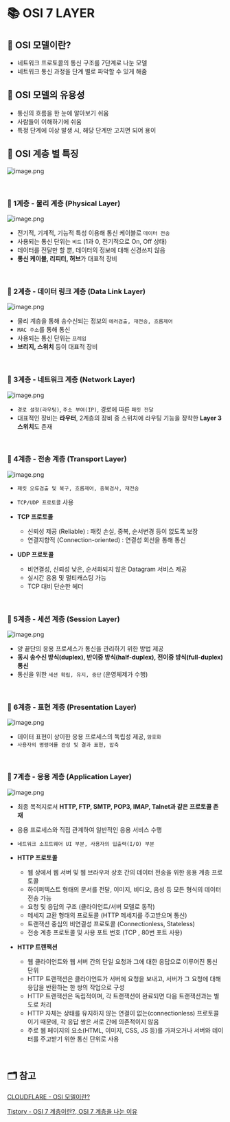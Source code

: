 # 📚 OSI 7 LAYER

## 📖 OSI 모델이란?

- 네트워크 프로토콜의 통신 구조를 7단계로 나눈 모델
- 네트워크 통신 과정을 단계 별로 파악할 수 있게 해줌

## 📖 OSI 모델의 유용성

- 통신의 흐름을 한 눈에 알아보기 쉬움
- 사람들이 이해하기에 쉬움
- 특정 단계에 이상 발생 시, 해당 단계만 고치면 되어 용이

## 📖 OSI 계층 별 특징

![image.png](https://cf-assets.www.cloudflare.com/slt3lc6tev37/6ZH2Etm3LlFHTgmkjLmkxp/59ff240fb3ebdc7794ffaa6e1d69b7c2/osi_model_7_layers.png)

<br/>

### 📍 1계층 - 물리 계층 (Physical Layer)

![image.png](https://cf-assets.www.cloudflare.com/slt3lc6tev37/1HQ1W5P4XAinIdM37DTu4U/900ccdceda346baf03ce8b9f977d2974/osi_model_physical_layer_1.png)

- 전기적, 기계적, 기능적 특성 이용해 통신 케이블로 `데이터 전송`
- 사용되는 통신 단위는 `비트` (1과 0, 전기적으로 On, Off 상태)
- 데이터를 전달만 할 뿐, 데이터의 정보에 대해 신경쓰지 않음
- **통신 케이블, 리피터, 허브**가 대표적 장비

<br/>


### 📍 2계층 - 데이터 링크 계층 (Data Link Layer)

![image.png](https://cf-assets.www.cloudflare.com/slt3lc6tev37/3TLHavXiotb9ayyZFKECf3/9456d1c431cd71ceea7f4b407f076f11/data_link_layer_osi_model.png)

- 물리 계층을 통해 송수신되는 정보의 `에러검출, 재전송, 흐름제어`
- `MAC 주소`를 통해 통신
- 사용되는 통신 단위는 `프레임`
- **브리지, 스위치** 등이 대표적 장비

<br/>

### 📍 3계층 - 네트워크 계층 (Network Layer)

![image.png](https://cf-assets.www.cloudflare.com/slt3lc6tev37/3g2Hv0frHsql5SFauJL5EG/d8cede7b6a780e63413bd86de9eee7f9/osi_model_network_layer_3.png)

- `경로 설정(라우팅)`, `주소 부여(IP)`, 경로에 따른 `패킷 전달`
- 대표적인 장비는 **라우터**, 2계층의 장비 중 스위치에 라우팅 기능을 장착한 **Layer 3 스위치**도 존재

<br/>

### 📍 4계층 - 전송 계층 (Transport Layer)

![image.png](https://cf-assets.www.cloudflare.com/slt3lc6tev37/3OlO75NcADGL3SmEADFDqd/723b8c7639c4e2e6b4febcbe7fd36e0e/osi_model_transport_layer_4.png)

- `패킷 오류검출 및 복구, 흐름제어, 중복검사, 재전송`
- `TCP/UDP 프로토콜` 사용

- **TCP 프로토콜**
    - 신뢰성 제공 (Reliable) : 패킷 손실, 중복, 순서변경 등이 없도록 보장
    - 연결지향적 (Connection-oriented) : 연결성 회선을 통해 통신
- **UDP 프로토콜**
    - 비연결성, 신뢰성 낮은, 순서화되지 않은 Datagram 서비스 제공
    - 실시간 응용 및 멀티캐스팅 가능
    - TCP 대비 단순한 헤더

<br/>

### 📍 5계층 - 세션 계층 (Session Layer)

![image.png](https://cf-assets.www.cloudflare.com/slt3lc6tev37/29mRrgK22AqJVlg2MMlD86/34d8f4071b6cc0d3b03c93f55e4d89b7/osi_model_session_layer_5.png)

- 양 끝단의 응용 프로세스가 통신을 관리하기 위한 방법 제공
- **동시 송수신 방식(duplex), 반이중 방식(half-duplex), 전이중 방식(full-duplex) 통신**
- 통신을 위한 `세션 확립, 유지, 중단` (운영체제가 수행)

<br/>

### 📍 6계층 - 표현 계층 (Presentation Layer)

![image.png](https://cf-assets.www.cloudflare.com/slt3lc6tev37/19L86neKKT8srUkOSe4rf7/ff4c91c94a1790651df7b48433913f59/osi_model_presentation_layer_6.png)

- 데이터 표현이 상이한 응용 프로세스의 독립성 제공, `암호화`
- `사용자의 명령어를 완성 및 결과 표현, 압축`

<br/>

### 📍 7계층 - 응용 계층 (Application Layer)

![image.png](https://cf-assets.www.cloudflare.com/slt3lc6tev37/2rcDKpr4WLqoyAZ7GDKkyJ/7cab96402de7ac5465b86e617da3da4e/osi_model_application_layer_7.png)

- 최종 목적지로서 **HTTP, FTP, SMTP, POP3, IMAP, Talnet과 같은 프로토콜 존재**
- 응용 프로세스와 직접 관계하여 일반적인 응용 서비스 수행
- `네트워크 소프트웨어 UI 부분, 사용자의 입출력(I/O) 부분`

- **HTTP 프로토콜**
    - 웹 상에서 웹 서버 및 웹 브라우저 상호 간의 데이터 전송을 위한 응용 계층 프로토콜
    - 하이퍼텍스트 형태의 문서를 전달, 이미지, 비디오, 음성 등 모든 형식의 데이터 전송 가능
    - 요청 및 응답의 구조 (클라이언트/서버 모델로 동작)
    - 메세지 교환 형태의 프로토콜 (HTTP 메세지를 주고받으며 통신)
    - 트랜잭션 중심의 비연결성 프로토콜 (Connectionless, Stateless)
    - 전송 계층 프로토콜 및 사용 포트 번호 (TCP , 80번 포트 사용)

    
- **HTTP 트랜잭션**
    - 웹 클라이언트와 웹 서버 간의 단일 요청과 그에 대한 응답으로 이루어진 통신 단위
    - HTTP 트랜잭션은 클라이언트가 서버에 요청을 보내고, 서버가 그 요청에 대해 응답을 반환하는 한 쌍의 작업으로 구성
    - HTTP 트랜잭션은 독립적이며, 각 트랜잭션이 완료되면 다음 트랜잭션과는 별도로 처리
    - HTTP 자체는 상태를 유지하지 않는 연결이 없는(connectionless) 프로토콜이기 때문에, 각 응답 쌍은 서로 간에 의존적이지 않음
    - 주로 웹 페이지의 요소(HTML, 이미지, CSS, JS 등)를 가져오거나 서버와 데이터를 주고받기 위한 통신 단위로 사용
    
<br/>

## 🗂️ 참고

[CLOUDFLARE - OSI 모델이란?](https://www.cloudflare.com/ko-kr/learning/ddos/glossary/open-systems-interconnection-model-osi/)

[Tistory - OSI 7 계층이란?, OSI 7 계층을 나눈 이유](https://shlee0882.tistory.com/110)